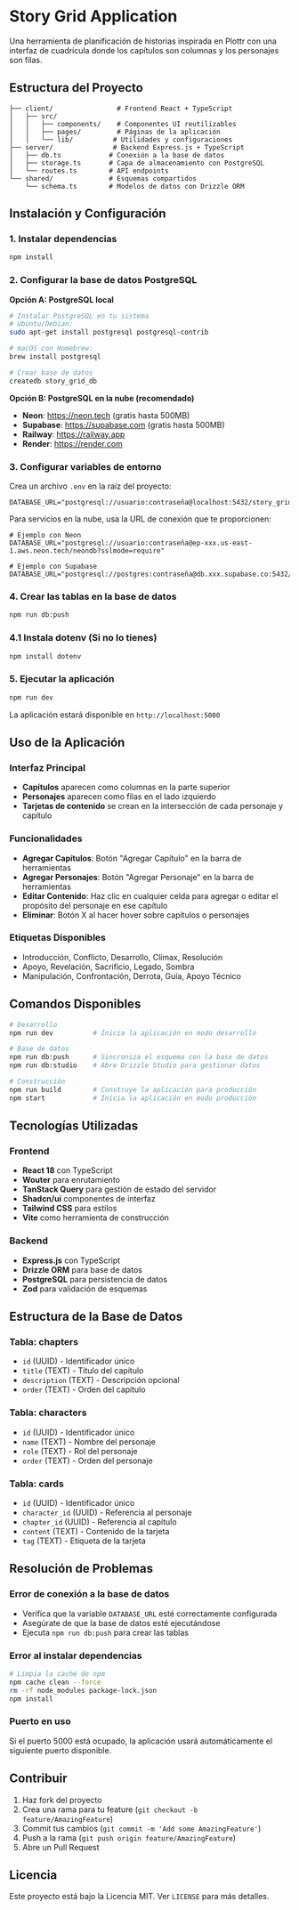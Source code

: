 # Story Grid Application

Una herramienta de planificación de historias inspirada en Plottr con una interfaz de cuadrícula donde los capítulos son columnas y los personajes son filas.

## Estructura del Proyecto

```
├── client/                # Frontend React + TypeScript
│   ├── src/
│   │   ├── components/    # Componentes UI reutilizables
│   │   ├── pages/         # Páginas de la aplicación
│   │   └── lib/          # Utilidades y configuraciones
├── server/               # Backend Express.js + TypeScript
│   ├── db.ts            # Conexión a la base de datos
│   ├── storage.ts       # Capa de almacenamiento con PostgreSQL
│   └── routes.ts        # API endpoints
└── shared/              # Esquemas compartidos
    └── schema.ts        # Modelos de datos con Drizzle ORM
```

## Instalación y Configuración

### 1. Instalar dependencias
```bash
npm install
```

### 2. Configurar la base de datos PostgreSQL

**Opción A: PostgreSQL local**
```bash
# Instalar PostgreSQL en tu sistema
# Ubuntu/Debian:
sudo apt-get install postgresql postgresql-contrib

# macOS con Homebrew:
brew install postgresql

# Crear base de datos
createdb story_grid_db
```

**Opción B: PostgreSQL en la nube (recomendado)**
- **Neon**: https://neon.tech (gratis hasta 500MB)
- **Supabase**: https://supabase.com (gratis hasta 500MB)
- **Railway**: https://railway.app
- **Render**: https://render.com

### 3. Configurar variables de entorno

Crea un archivo `.env` en la raíz del proyecto:

```env
DATABASE_URL="postgresql://usuario:contraseña@localhost:5432/story_grid_db"
```

Para servicios en la nube, usa la URL de conexión que te proporcionen:
```env
# Ejemplo con Neon
DATABASE_URL="postgresql://usuario:contraseña@ep-xxx.us-east-1.aws.neon.tech/neondb?sslmode=require"

# Ejemplo con Supabase
DATABASE_URL="postgresql://postgres:contraseña@db.xxx.supabase.co:5432/postgres"
```

### 4. Crear las tablas en la base de datos
```bash
npm run db:push
```
### 4.1 Instala dotenv (Si no lo tienes)

```bash
npm install dotenv
```

### 5. Ejecutar la aplicación
```bash
npm run dev
```

La aplicación estará disponible en `http://localhost:5000`

## Uso de la Aplicación

### Interfaz Principal
- **Capítulos** aparecen como columnas en la parte superior
- **Personajes** aparecen como filas en el lado izquierdo
- **Tarjetas de contenido** se crean en la intersección de cada personaje y capítulo

### Funcionalidades
- **Agregar Capítulos**: Botón "Agregar Capítulo" en la barra de herramientas
- **Agregar Personajes**: Botón "Agregar Personaje" en la barra de herramientas
- **Editar Contenido**: Haz clic en cualquier celda para agregar o editar el propósito del personaje en ese capítulo
- **Eliminar**: Botón X al hacer hover sobre capítulos o personajes

### Etiquetas Disponibles
- Introducción, Conflicto, Desarrollo, Clímax, Resolución
- Apoyo, Revelación, Sacrificio, Legado, Sombra
- Manipulación, Confrontación, Derrota, Guía, Apoyo Técnico

## Comandos Disponibles

```bash
# Desarrollo
npm run dev          # Inicia la aplicación en modo desarrollo

# Base de datos
npm run db:push      # Sincroniza el esquema con la base de datos
npm run db:studio    # Abre Drizzle Studio para gestionar datos

# Construcción
npm run build        # Construye la aplicación para producción
npm start            # Inicia la aplicación en modo producción
```

## Tecnologías Utilizadas

### Frontend
- **React 18** con TypeScript
- **Wouter** para enrutamiento
- **TanStack Query** para gestión de estado del servidor
- **Shadcn/ui** componentes de interfaz
- **Tailwind CSS** para estilos
- **Vite** como herramienta de construcción

### Backend
- **Express.js** con TypeScript
- **Drizzle ORM** para base de datos
- **PostgreSQL** para persistencia de datos
- **Zod** para validación de esquemas

## Estructura de la Base de Datos

### Tabla: chapters
- `id` (UUID) - Identificador único
- `title` (TEXT) - Título del capítulo
- `description` (TEXT) - Descripción opcional
- `order` (TEXT) - Orden del capítulo

### Tabla: characters  
- `id` (UUID) - Identificador único
- `name` (TEXT) - Nombre del personaje
- `role` (TEXT) - Rol del personaje
- `order` (TEXT) - Orden del personaje

### Tabla: cards
- `id` (UUID) - Identificador único
- `character_id` (UUID) - Referencia al personaje
- `chapter_id` (UUID) - Referencia al capítulo
- `content` (TEXT) - Contenido de la tarjeta
- `tag` (TEXT) - Etiqueta de la tarjeta

## Resolución de Problemas

### Error de conexión a la base de datos
- Verifica que la variable `DATABASE_URL` esté correctamente configurada
- Asegúrate de que la base de datos esté ejecutándose
- Ejecuta `npm run db:push` para crear las tablas

### Error al instalar dependencias
```bash
# Limpia la caché de npm
npm cache clean --force
rm -rf node_modules package-lock.json
npm install
```

### Puerto en uso
Si el puerto 5000 está ocupado, la aplicación usará automáticamente el siguiente puerto disponible.

## Contribuir

1. Haz fork del proyecto
2. Crea una rama para tu feature (`git checkout -b feature/AmazingFeature`)
3. Commit tus cambios (`git commit -m 'Add some AmazingFeature'`)
4. Push a la rama (`git push origin feature/AmazingFeature`)
5. Abre un Pull Request

## Licencia

Este proyecto está bajo la Licencia MIT. Ver `LICENSE` para más detalles.